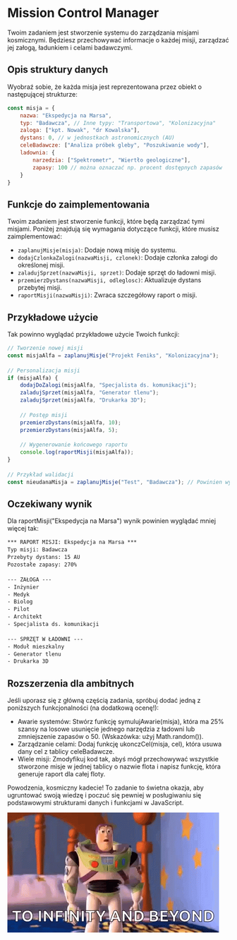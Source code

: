 # Mission Control Manager
Twoim zadaniem jest stworzenie systemu do zarządzania misjami kosmicznymi. Będziesz przechowywać informacje o każdej misji, zarządzać jej załogą, ładunkiem i celami badawczymi.

## Opis struktury danych

Wyobraź sobie, że każda misja jest reprezentowana przez obiekt o następującej strukturze:

```javascript
const misja = {
    nazwa: "Ekspedycja na Marsa",
    typ: "Badawcza", // Inne typy: "Transportowa", "Kolonizacyjna"
    zaloga: ["kpt. Nowak", "dr Kowalska"],
    dystans: 0, // w jednostkach astronomicznych (AU)
    celeBadawcze: ["Analiza próbek gleby", "Poszukiwanie wody"],
    ladownia: {
        narzedzia: ["Spektrometr", "Wiertło geologiczne"],
        zapasy: 100 // można oznaczać np. procent dostępnych zapasów
    }
}
```
## Funkcje do zaimplementowania
Twoim zadaniem jest stworzenie funkcji, które będą zarządzać tymi misjami. Poniżej znajdują się wymagania dotyczące funkcji, które musisz zaimplementować:
- `zaplanujMisje(misja)`: Dodaje nową misję do systemu.
- `dodajCzlonkaZalogi(nazwaMisji, czlonek)`: Dodaje członka załogi do określonej misji.
- `zaladujSprzet(nazwaMisji, sprzet)`: Dodaje sprzęt do ładowni misji.
- `przemierzDystans(nazwaMisji, odleglosc)`: Aktualizuje dystans przebytej misji.
- `raportMisji(nazwaMisji)`: Zwraca szczegółowy raport o misji.

## Przykładowe użycie

Tak powinno wyglądać przykładowe użycie Twoich funkcji:

```javascript
// Tworzenie nowej misji
const misjaAlfa = zaplanujMisje("Projekt Feniks", "Kolonizacyjna");

// Personalizacja misji
if (misjaAlfa) {
    dodajDoZalogi(misjaAlfa, "Specjalista ds. komunikacji");
    zaladujSprzet(misjaAlfa, "Generator tlenu");
    zaladujSprzet(misjaAlfa, "Drukarka 3D");

    // Postęp misji
    przemierzDystans(misjaAlfa, 10);
    przemierzDystans(misjaAlfa, 5);

    // Wygenerowanie końcowego raportu
    console.log(raportMisji(misjaAlfa));
}

// Przykład walidacji
const nieudanaMisja = zaplanujMisje("Test", "Badawcza"); // Powinien wyświetlić błąd i zwrócić null
```

## Oczekiwany wynik
Dla raportMisji("Ekspedycja na Marsa") wynik powinien wyglądać mniej więcej tak:
```txt
*** RAPORT MISJI: Ekspedycja na Marsa ***
Typ misji: Badawcza
Przebyty dystans: 15 AU
Pozostałe zapasy: 270%

--- ZAŁOGA ---
- Inżynier
- Medyk
- Biolog
- Pilot
- Architekt
- Specjalista ds. komunikacji

--- SPRZĘT W ŁADOWNI ---
- Moduł mieszkalny
- Generator tlenu
- Drukarka 3D
```

## Rozszerzenia dla ambitnych
Jeśli uporasz się z główną częścią zadania, spróbuj dodać jedną z poniższych funkcjonalności (na dodatkową ocenę!):

- Awarie systemów: Stwórz funkcję symulujAwarie(misja), która ma 25% szansy na losowe usunięcie jednego narzędzia z ładowni lub zmniejszenie zapasów o 50. (Wskazówka: użyj Math.random()).
- Zarządzanie celami: Dodaj funkcję ukonczCel(misja, cel), która usuwa dany cel z tablicy celeBadawcze.
- Wiele misji: Zmodyfikuj kod tak, abyś mógł przechowywać wszystkie stworzone misje w jednej tablicy o nazwie flota i napisz funkcję, która generuje raport dla całej floty.

Powodzenia, kosmiczny kadecie! To zadanie to świetna okazja, aby ugruntować swoją wiedzę i poczuć się pewniej w posługiwaniu się podstawowymi strukturami danych i funkcjami w JavaScript.

![Buzz](buzz.gif)